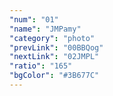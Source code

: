 ```yaml
---
"num": "01"
"name": "JMPamy"
"category": "photo"
"prevLink": "00BBQog"
"nextLink": "02JMPL"
"ratio": "165"
"bgColor": "#3B677C"
---
```

